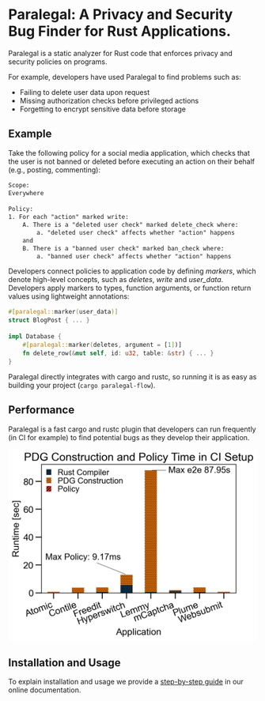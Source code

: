 # Paralegal: A Privacy and Security Bug Finder for Rust Applications.

Paralegal is a static analyzer for Rust code that enforces privacy and security policies on programs.

For example, developers have used Paralegal to find problems such as:
* Failing to delete user data upon request
* Missing authorization checks before privileged actions
* Forgetting to encrypt sensitive data before storage


## Example
Take the following policy for a social media application, which checks that the user is not banned or deleted before executing an action on their behalf (e.g., posting, commenting):

```
Scope:
Everywhere

Policy:
1. For each "action" marked write:
	A. There is a "deleted user check" marked delete_check where:
		a. "deleted user check" affects whether "action" happens
	and
	B. There is a "banned user check" marked ban_check where:
		a. "banned user check" affects whether "action" happens
```

Developers connect policies to application code by defining *markers*,
which denote high-level concepts, such as *deletes*, *write* and *user_data*.
Developers apply markers to types, function arguments, or function return values using lightweight annotations:

```rust
#[paralegal::marker(user_data)]
struct BlogPost { ... }

impl Database {
    #[paralegal::marker(deletes, argument = [1])]
    fn delete_row(&mut self, id: u32, table: &str) { ... }
}
```


Paralegal directly integrates with cargo and rustc, so running it is as easy as building your project (`cargo paralegal-flow`).

## Performance
Paralegal is a fast cargo and rustc plugin that developers can run frequently
(in CI for example) to find potential bugs as they develop their application.

![](misc/ci_plot-3.png)

## Installation and Usage

To explain installation and usage we provide a [step-by-step guide](https://justus-adam.notion.site/Paralegal-Step-by-Step-40541156c25d48f8b6ad79a0e1b09b91) in our online documentation.
